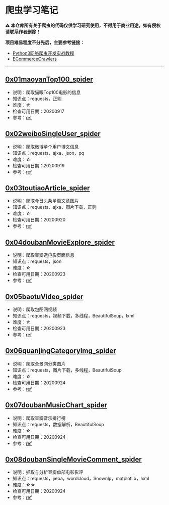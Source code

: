 # 爬虫学习笔记

**⚠ 本仓库所有关于爬虫的代码仅供学习研究使用，不得用于商业用途，如有侵权请联系作者删除！**

**项目难易程度不分先后，主要参考链接：**
+ [Python3网络爬虫开发实战教程](https://cuiqingcai.com/5052.html)
+ [ECommerceCrawlers](https://github.com/DropsDevopsOrg/ECommerceCrawlers)
---

## [0x01maoyanTop100_spider](0x01maoyanTop100_spider)
+ 说明：爬取猫眼Top100电影的信息
+ 知识点：requests，正则
+ 难度：☆
+ 检查可用日期：20200917
+ 参考：[ref](0x01maoyanTop100_spider/ref.md)

## [0x02weiboSingleUser_spider](0x02weiboSingleUser_spider)
+ 说明：爬取微博单个用户博文信息
+ 知识点：requests，ajxa，json，pq
+ 难度：☆
+ 检查可用日期：20200919
+ 参考：[ref](0x02weiboSingleUser_spider/ref.md)

## [0x03toutiaoArticle_spider](0x03toutiaoArticle_spider)
+ 说明：爬取今日头条单篇文章图片
+ 知识点：requests，ajxa，图片下载，正则
+ 难度：☆
+ 检查可用日期：20200920
+ 参考：[ref](0x03toutiaoArticle_spider/ref.md)

## [0x04doubanMovieExplore_spider](0x04doubanMovieExplore_spider)
+ 说明：爬取豆瓣选电影页面信息
+ 知识点：requests，json
+ 难度：☆
+ 检查可用日期：20200923
+ 参考：[ref](0x04doubanMovieExplore_spider/ref.md)

## [0x05baotuVideo_spider](0x05baotuVideo_spider)
+ 说明：爬取包图网视频
+ 知识点：requests，视频下载，多线程，BeautifulSoup，lxml
+ 难度：☆
+ 检查可用日期：20200923
+ 参考：[ref](0x05baotuVideo_spider/ref.md)

## [0x06quanjingCategoryImg_spider](0x06quanjingCategoryImg_spider)
+ 说明：爬取全景网分类图片
+ 知识点：requests，图片下载，多线程，BeautifulSoup
+ 难度：☆
+ 检查可用日期：20200924
+ 参考：[ref](0x06quanjingCategoryImg_spider/ref.md)

## [0x07doubanMusicChart_spider](0x07doubanMusicChart_spider)
+ 说明：爬取豆瓣音乐排行榜
+ 知识点：requests，数据解析，BeautifulSoup
+ 难度：☆
+ 检查可用日期：20200924
+ 参考：[ref](0x07doubanMusicChart_spider/ref.md)

## [0x08doubanSingleMovieComment_spider](0x08doubanSingleMovieComment_spider)
+ 说明：抓取与分析豆瓣单部电影影评
+ 知识点：requests，jieba，wordcloud，Snownlp，matplotlib，lxml 
+ 难度：☆☆
+ 检查可用日期：20200924
+ 参考：[ref](0x08doubanSingleMovieComment_spider/ref.md)